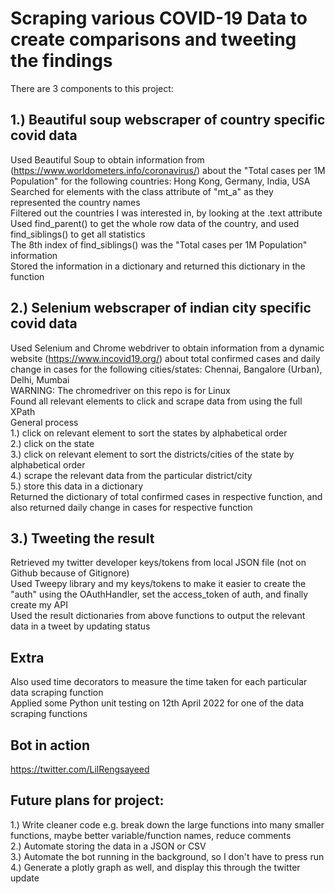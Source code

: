 # Scraping various COVID-19 Data to create comparisons and tweeting the findings

There are 3 components to this project:

## 1.) Beautiful soup webscraper of country specific covid data
Used Beautiful Soup to obtain information from (https://www.worldometers.info/coronavirus/) about the "Total cases per 1M Population" for the following countries: Hong Kong, Germany, India, USA\
Searched for elements with the class attribute of "mt_a" as they represented the country names\
Filtered out the countries I was interested in, by looking at the .text attribute\
Used find_parent() to get the whole row data of the country, and used find_siblings() to get all statistics\
The 8th index of find_siblings() was the "Total cases per 1M Population" information\
Stored the information in a dictionary and returned this dictionary in the function 

## 2.) Selenium webscraper of indian city specific covid data
Used Selenium and Chrome webdriver to obtain information from a dynamic website (https://www.incovid19.org/) about total confirmed cases and daily change in cases for the following cities/states:
Chennai, Bangalore (Urban), Delhi, Mumbai\
WARNING: The chromedriver on this repo is for Linux\
Found all relevant elements to click and scrape data from using the full XPath \
General process\
1.) click on relevant element to sort the states by alphabetical order\
2.) click on the state\
3.) click on relevant element to sort the districts/cities of the state by alphabetical order\
4.) scrape the relevant data from the particular district/city\
5.) store this data in a dictionary\
Returned the dictionary of total confirmed cases in respective function, and also returned daily change in cases for respective function

## 3.) Tweeting the result
Retrieved my twitter developer keys/tokens from local JSON file (not on Github because of Gitignore)\
Used Tweepy library and my keys/tokens to make it easier to create the "auth" using the OAuthHandler, set the access_token of auth, and finally create my API\
Used the result dictionaries from above functions to output the relevant data in a tweet by updating status

## Extra
Also used time decorators to measure the time taken for each particular data scraping function\
Applied some Python unit testing on 12th April 2022 for one of the data scraping functions


## Bot in action
https://twitter.com/LilRengsayeed

## Future plans for project:
1.) Write cleaner code e.g. break down the large functions into many smaller functions, maybe better variable/function names, reduce comments\
2.) Automate storing the data in a JSON or CSV\
3.) Automate the bot running in the background, so I don't have to press run\
4.) Generate a plotly graph as well, and display this through the twitter update